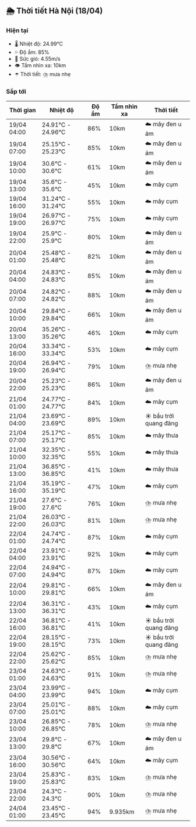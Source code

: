 ## 🌦️ Thời tiết Hà Nội (18/04)

### Hiện tại

- 🌡️ Nhiệt độ: 24.99℃
- 💦 Độ ẩm: 85%
- 💨 Sức gió: 4.55m/s
- 👁️ Tầm nhìn xa: 10km
- ☂️ Thời tiết: ⛈️ mưa nhẹ

### Sắp tới

| Thời gian | Nhiệt độ | Độ ẩm | Tầm nhìn xa | Thời tiết |
| --- | --- | --- | --- | --- |
| 19/04 04:00 | 24.91℃ - 24.96℃ | 86% | 10km | ☁️ mây đen u ám |
| 19/04 07:00 | 25.15℃ - 25.23℃ | 85% | 10km | ☁️ mây đen u ám |
| 19/04 10:00 | 30.6℃ - 30.6℃ | 61% | 10km | ☁️ mây đen u ám |
| 19/04 13:00 | 35.6℃ - 35.6℃ | 45% | 10km | ☁️ mây cụm |
| 19/04 16:00 | 31.24℃ - 31.24℃ | 55% | 10km | ☁️ mây cụm |
| 19/04 19:00 | 26.97℃ - 26.97℃ | 75% | 10km | ☁️ mây cụm |
| 19/04 22:00 | 25.9℃ - 25.9℃ | 80% | 10km | ☁️ mây đen u ám |
| 20/04 01:00 | 25.48℃ - 25.48℃ | 82% | 10km | ☁️ mây đen u ám |
| 20/04 04:00 | 24.83℃ - 24.83℃ | 85% | 10km | ☁️ mây đen u ám |
| 20/04 07:00 | 24.82℃ - 24.82℃ | 88% | 10km | ☁️ mây đen u ám |
| 20/04 10:00 | 29.84℃ - 29.84℃ | 66% | 10km | ☁️ mây đen u ám |
| 20/04 13:00 | 35.26℃ - 35.26℃ | 46% | 10km | ☁️ mây cụm |
| 20/04 16:00 | 33.34℃ - 33.34℃ | 53% | 10km | ☁️ mây cụm |
| 20/04 19:00 | 26.94℃ - 26.94℃ | 79% | 10km | ⛈️ mưa nhẹ |
| 20/04 22:00 | 25.23℃ - 25.23℃ | 86% | 10km | ☁️ mây đen u ám |
| 21/04 01:00 | 24.77℃ - 24.77℃ | 84% | 10km | ☁️ mây cụm |
| 21/04 04:00 | 23.69℃ - 23.69℃ | 89% | 10km | ☀️ bầu trời quang đãng |
| 21/04 07:00 | 25.17℃ - 25.17℃ | 85% | 10km | ☁️ mây thưa |
| 21/04 10:00 | 32.35℃ - 32.35℃ | 55% | 10km | ☁️ mây thưa |
| 21/04 13:00 | 36.85℃ - 36.85℃ | 41% | 10km | ☁️ mây thưa |
| 21/04 16:00 | 35.19℃ - 35.19℃ | 47% | 10km | ☁️ mây cụm |
| 21/04 19:00 | 27.6℃ - 27.6℃ | 76% | 10km | ⛈️ mưa nhẹ |
| 21/04 22:00 | 26.03℃ - 26.03℃ | 81% | 10km | ⛈️ mưa nhẹ |
| 22/04 01:00 | 24.74℃ - 24.74℃ | 87% | 10km | ☁️ mây cụm |
| 22/04 04:00 | 23.91℃ - 23.91℃ | 92% | 10km | ☁️ mây cụm |
| 22/04 07:00 | 24.94℃ - 24.94℃ | 87% | 10km | ☁️ mây cụm |
| 22/04 10:00 | 29.81℃ - 29.81℃ | 66% | 10km | ☁️ mây đen u ám |
| 22/04 13:00 | 36.31℃ - 36.31℃ | 43% | 10km | ☁️ mây cụm |
| 22/04 16:00 | 36.81℃ - 36.81℃ | 41% | 10km | ☀️ bầu trời quang đãng |
| 22/04 19:00 | 28.15℃ - 28.15℃ | 73% | 10km | ☀️ bầu trời quang đãng |
| 22/04 22:00 | 25.62℃ - 25.62℃ | 85% | 10km | ⛈️ mưa nhẹ |
| 23/04 01:00 | 24.63℃ - 24.63℃ | 91% | 10km | ⛈️ mưa nhẹ |
| 23/04 04:00 | 23.99℃ - 23.99℃ | 94% | 10km | ☁️ mây cụm |
| 23/04 07:00 | 25.01℃ - 25.01℃ | 88% | 10km | ☁️ mây cụm |
| 23/04 10:00 | 26.85℃ - 26.85℃ | 78% | 10km | ⛈️ mưa nhẹ |
| 23/04 13:00 | 29.8℃ - 29.8℃ | 67% | 10km | ☁️ mây đen u ám |
| 23/04 16:00 | 30.56℃ - 30.56℃ | 64% | 10km | ☁️ mây cụm |
| 23/04 19:00 | 25.83℃ - 25.83℃ | 83% | 10km | ⛈️ mưa nhẹ |
| 23/04 22:00 | 24.3℃ - 24.3℃ | 90% | 10km | ⛈️ mưa nhẹ |
| 24/04 01:00 | 23.45℃ - 23.45℃ | 94% | 9.935km | ⛈️ mưa nhẹ |
